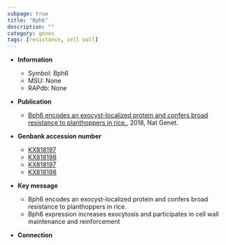 ```yaml
---
subpage: true
title: "Bph6"
description: ""
category: genes
tags: [resistance, cell wall]
---
```


* **Information**  
    + Symbol: Bph6  
    + MSU: None  
    + RAPdb: None  

* **Publication**  
    + [Bph6 encodes an exocyst-localized protein and confers broad resistance to planthoppers in rice.](http://www.ncbi.nlm.nih.gov/pubmed?term=Bph6+encodes+an+exocyst-localized+protein+and+confers+broad+resistance+to+planthoppers+in+rice.%5BTitle%5D), 2018, Nat Genet.

* **Genbank accession number**  
    + [KX818197](http://www.ncbi.nlm.nih.gov/nuccore/KX818197)
    + [KX818198](http://www.ncbi.nlm.nih.gov/nuccore/KX818198)
    + [KX818197](http://www.ncbi.nlm.nih.gov/nuccore/KX818197)
    + [KX818198](http://www.ncbi.nlm.nih.gov/nuccore/KX818198)

* **Key message**  
    + Bph6 encodes an exocyst-localized protein and confers broad resistance to planthoppers in rice.
    + Bph6 expression increases exocytosis and participates in cell wall maintenance and reinforcement

* **Connection**  



